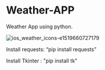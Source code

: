 
# Weather-APP
Weather App using python.


![ios_weather_icons-e1519660727179]([https://user-images.githubusercontent.com/68140840/180730853-605699d9-0d09-4cf7-abf8-bd3f67976e5c.jpeg](https://media.istockphoto.com/photos/red-apple-picture-id184276818?k=20&m=184276818&s=612x612&w=0&h=QxOcueqAUVTdiJ7DVoCu-BkNCIuwliPEgtAQhgvBA_g=))

Install requests: “pip install requests”


Install Tkinter : "pip install tk"
